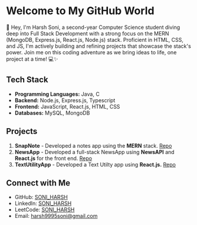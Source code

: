 # Welcome to My GitHub World

👋 Hey, I'm Harsh Soni, a second-year Computer Science student diving deep into Full Stack Development with a strong focus on the MERN (MongoDB, Express.js, React.js, Node.js) stack. Proficient in HTML, CSS, and JS, I'm actively building and refining projects that showcase the stack's power. Join me on this coding adventure as we bring ideas to life, one project at a time! 💻✨

## Tech Stack 
- **Programming Languages:** Java, C
- **Backend:** Node.js, Express.js, Typescript
- **Frontend:** JavaScript, React.js, HTML, CSS
- **Databases:** MySQL, MongoDB

## Projects 
1. **SnapNote** - Developed a notes app using the **MERN** stack.  [Repo](https://github.com/harshcode1/SnapNote)
2. **NewsApp** - Developed a full-stack NewsApp using **NewsAPI** and **React.js** for the front end.  [Repo](https://github.com/harshcode1/NewsApp)
3. **TextUtilityApp** - Developed a Text Utilty app using **React.js.** [Repo](https://github.com/harshcode1/TextUtils-)

## Connect with Me 
- GitHub: [SONI_HARSH](https://github.com/harshcode1)
- LinkedIn: [SONI_HARSH](https://www.linkedin.com/in/harsh-soni-885651221/)
- LeetCode: [SONI_HARSH](https://leetcode.com/SONI_HARSH/)
- Email: harsh9995soni@gmail.com
